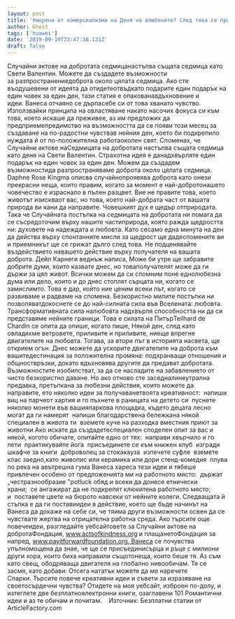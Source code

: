 ```yaml
---
layout: post
title: 'Уморени от комерсиализма на Деня на влюбените? След това се присъединете към милиони, отбелязващи случайни актове от Седмицата на добротата'
author: Ghost
tags: ['huawei']
date: '2019-09-19T23:47:38.121Z'
draft: false
---
```


Случайни актове на добротата седмицанастъпва същата седмица като Свети Валентин. Можете да създадете възможности за разпространениедоброта около цялата седмица. Ако сте въодушевени от идеята да отидетеотвъдкато подарите един подарък на един човек за един ден, тази статия е опакованавдъхновение и идеи. Ванеса отчаяно се дърпасебе си от това хванато чувство. Използвайки принципа на овластяване накато насочих фокуса си към това, което искаше да преживее, аз им предложих да предприемепредимство на възможността да се появи този месец за създаване на по-радостни чувствав нейния ден, което би подкрепило нуждата й от по-положителна работаоколен свят. Споменах, че Случайни актове наСедмицата на добротата настъпва същата седмица като деня на Свети Валентин. Страхотна идея е данадхвърляте един подарък на един човек за един ден. Можем да създадем възможностида разпространяваме доброта около цялата седмица. Daphne Rose Kingma описва случайнопроявява доброта като онези прекрасни неща, които правим, когато за момент е най-добротонашето човечество е израснало в пълен разцвет. Вие не правите това, което животът изискваот вас, но това, което най-добрата част от вашата природа ви кани да направите. Човешкият дух е щедър отприродата. Така че Случайната постъпка на седмицата на добротата ни помага да се съсредоточим върху нашите частиприрода, която ражда щедростта ни: духовете на надеждата и любовта. Като сесамо една минута на ден да действа върху спонтанните мисли за щедрост ще дадеспомените ви и приемникът ще се грижат дълго след това. Не подценявайте въздействието навашето действие върху получателя на вашата доброта. Дейл Карнеги веднъж написа, Може би утре ще забравите добрите думи, които казвате днес, но товаполучателят може да ги държи за цял живот. Всички можем да си спомним поне еднолюбезна дума или дело, които и до днес стоплят сърцата ни, когато се замислимто. Това е дар, който ние ценим всеки път, когато се развиваме и радваме на спомена. Безкористно милите постъпки ни позволяватдокоснете се до най-силната сила във Вселената: любовта. Трансформативната сила налюбовта надхвърля способността ни да си представяме нейните граници. Това е силата на ПитърTeilhard de Chardin се опита да опише, когато пише, Някой ден, след като овладяхме ветровете, приливите и приливите, ниеще впрегне двигателите на любовта. Тогава, за втори път в историята насвета, ще открием огън. Днес можете да ускорите двигателите на доброта към вашитедестинация за положителна промяна: подхранващи отношения и общноствръзки, докато вдъхновява другите да предават добротата. Възможностите изобилстват, за да се насладите на забавлението от чисто безкористно даване. Но ако отново сте заседналинеутрална предавка, претъпкана за любезни действия, които можете да направите, ето няколко идеи за получаванетвоята креативност:  напиши виц на парчеот хартия и го пъхнете в раницата на детето си  пуснете няколко монети във вашияпаркова площадка, където децата лесно могат да ги намерят  напиши благодарствена бележкана някой специален в живота ти  вземете куче на разходка вместния приют за животни Ако искате да създадетеспециален споделен опит за вас и някой, когото обичате, опитайте едно от тях:  направи хвърчило и го лети  практикувайте йога  присъединете се към книжен клуб  изгради шкафче за книги  доброволец за стокакауза  изпечете суфле  вземете клас заедно,като живопис или керамика или дори стенд-комедия  плува по река на aвътрешна гума Ванеса хареса тези идеи и тябеше привлечен особено от предложенията ми на работното място:  държат „честразнообразие "potluck обяд и всеки да донесе етнически храни;  се ангажират да не подкрепят клюкитена работното място; и  поставете цвете на бюрото навсеки от нейните колеги. Следващата й стъпка е да ги поставиидеи в действие, което ще бъде начинът на Ванеса да докаже на себе си, че тяима други възможности освен да се чувствате жертва на отрицателна работна среда. Ако търсите още повечеидеи, разгледайте уебсайтовете за Случайни актове на добротаФондация, www.actsofkindness.org и плащанетоФондация за напред, www.payitforwardfoundation.org. Ванеса се почувства упълномощена да знае, че ще се присъединисърца и ръце с милиони други хора, които биха направили същотонеща, които беше тя. Аз съм като свещ, ободряваща двигателя на глобално нивообичам. Тя се засмя, като добави: Отсега нататък можете да ме наречете Спарки. Търсите повече креативни идеи и съвети за изразяване на своетосърдечни чувства? Отидете на моя уебсайт, изброен по-долу, и изтеглете две безплатноелектронни книги, озаглавени 101 Романтични идеи и аз те обичам и почитам.    Източник: Безплатни статии от ArticleFactory.com
